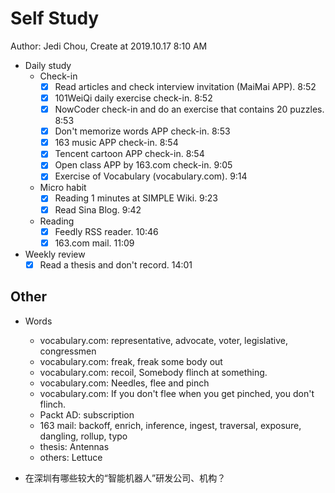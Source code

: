 # Self Study

Author: Jedi Chou, Create at 2019.10.17 8:10 AM

* Daily study
  * Check-in
    -[x] Read articles and check interview invitation (MaiMai APP). 8:52
    -[x] 101WeiQi daily exercise check-in. 8:52
    -[x] NowCoder check-in and do an exercise that contains 20 puzzles. 8:53
    -[x] Don't memorize words APP check-in. 8:53
    -[x] 163 music APP check-in. 8:54
    -[x] Tencent cartoon APP check-in. 8:54
    -[x] Open class APP by 163.com check-in. 9:05
    -[x] Exercise of Vocabulary (vocabulary.com). 9:14

  * Micro habit
    -[x] Reading 1 minutes at SIMPLE Wiki. 9:23
    -[x] Read Sina Blog. 9:42

  * Reading
    -[x] Feedly RSS reader. 10:46
    -[x] 163.com mail. 11:09

* Weekly review
  -[x] Read a thesis and don't record. 14:01

## Other

* Words
  * vocabulary.com: representative, advocate, voter, legislative, congressmen
  * vocabulary.com: freak, freak some body out
  * vocabulary.com: recoil, Somebody flinch at something.
  * vocabulary.com: Needles, flee and pinch
  * vocabulary.com: If you don't flee when you get pinched, you don't flinch.
  * Packt AD: subscription
  * 163 mail: backoff, enrich, inference, ingest, traversal, exposure, dangling, rollup, typo
  * thesis: Antennas
  * others: Lettuce

* 在深圳有哪些较大的“智能机器人”研发公司、机构？

